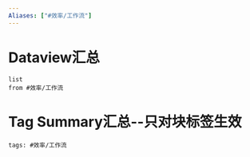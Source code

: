 ```yaml
---
Aliases: ["#效率/工作流"]
---
```

# Dataview汇总

```dataview
list
from #效率/工作流
```

# Tag Summary汇总--只对块标签生效

```add-summary
tags: #效率/工作流
```

